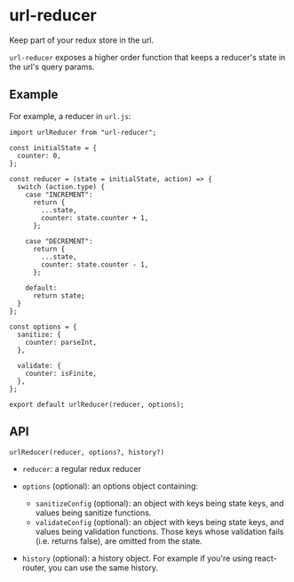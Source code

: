 # url-reducer

Keep part of your redux store in the url.

`url-reducer` exposes a higher order function that keeps a reducer's state in the url's query params.

## Example

For example, a reducer in `url.js`:

```
import urlReducer from "url-reducer";

const initialState = {
  counter: 0,
};

const reducer = (state = initialState, action) => {
  switch (action.type) {
    case "INCREMENT":
      return {
        ...state,
        counter: state.counter + 1,
      };

    case "DECREMENT":
      return {
        ...state,
        counter: state.counter - 1,
      };

    default:
      return state;
  }
};

const options = {
  sanitize: {
    counter: parseInt,
  },

  validate: {
    counter: isFinite,
  },
};

export default urlReducer(reducer, options);

```

## API

`urlReducer(reducer, options?, history?)`

* `reducer`: a regular redux reducer

* `options` (optional): an options object containing:

  * `sanitizeConfig` (optional): an object with keys being state keys, and values being sanitize functions.
  * `validateConfig` (optional): an object with keys being state keys, and values being validation functions. Those keys whose validation fails (i.e. returns false), are omitted from the state.
  
* `history` (optional): a history object. For example if you're using react-router, you can use the same history.
